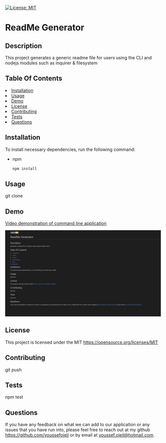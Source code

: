 
  [![License: MIT](https://img.shields.io/badge/License-MIT-yellow.svg)](https://opensource.org/licenses/MIT)
  # ReadMe Generator
  ## Description
  This project generates a generic readme file for users using the CLI and nodejs modules such as inquirer & filesystem

  ## Table Of Contents
<li><a href="#installation">Installation</a></li>
<li><a href="#usage">Usage</a></li>
<li><a href="#demo">Demo</a></li>
<li><a href="#license">License</a></li>
<li><a href="#contributing">Contributing</a></li>
<li><a href="#tests">Tests</a></li>
<li><a href="#questions">Questions</a></li>

## Installation
To install necessary dependencies, run the following command:
* npm
  ```sh
  npm install
  ```

## Usage
git clone

## Demo
[Video demonstration of command line application ](https://drive.google.com/file/d/1AHnjICrX9fxsZuV5NZ0wSWwAgNwvF-D7/view?usp=sharing)

<img src="./assets/readme-generator.png" />

## License
This project is licensed under the MIT https://opensource.org/licenses/MIT

## Contributing
git push

## Tests
npm test

## Questions
If you have any feedback on what we can add to our application or any issues that you have run into, please feel free to reach out at my github https://github.com/youssefojeil or by email at youssef.ojeil@hotmail.com.
